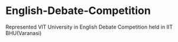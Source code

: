# English-Debate-Competition
Represented VIT University in English Debate Competition held in IIT BHU(Varanasi) 
